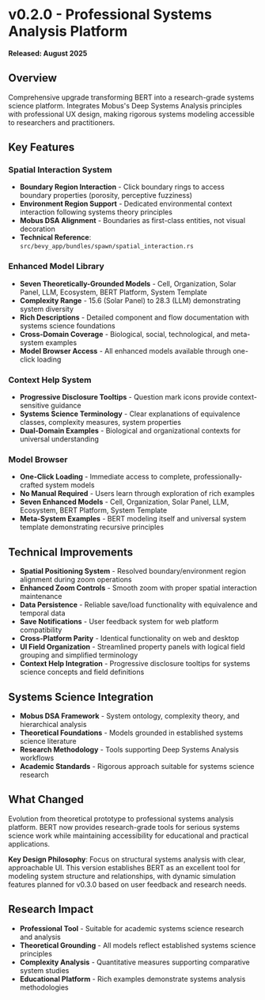 # v0.2.0 - Professional Systems Analysis Platform

**Released: August 2025**

## Overview

Comprehensive upgrade transforming BERT into a research-grade systems science platform. Integrates Mobus's Deep Systems Analysis principles with professional UX design, making rigorous systems modeling accessible to researchers and practitioners.

## Key Features

### Spatial Interaction System
- **Boundary Region Interaction** - Click boundary rings to access boundary properties (porosity, perceptive fuzziness)
- **Environment Region Support** - Dedicated environmental context interaction following systems theory principles
- **Mobus DSA Alignment** - Boundaries as first-class entities, not visual decoration
- **Technical Reference**: `src/bevy_app/bundles/spawn/spatial_interaction.rs`

### Enhanced Model Library
- **Seven Theoretically-Grounded Models** - Cell, Organization, Solar Panel, LLM, Ecosystem, BERT Platform, System Template
- **Complexity Range** - 15.6 (Solar Panel) to 28.3 (LLM) demonstrating system diversity
- **Rich Descriptions** - Detailed component and flow documentation with systems science foundations
- **Cross-Domain Coverage** - Biological, social, technological, and meta-system examples
- **Model Browser Access** - All enhanced models available through one-click loading

### Context Help System
- **Progressive Disclosure Tooltips** - Question mark icons provide context-sensitive guidance
- **Systems Science Terminology** - Clear explanations of equivalence classes, complexity measures, system properties
- **Dual-Domain Examples** - Biological and organizational contexts for universal understanding

### Model Browser
- **One-Click Loading** - Immediate access to complete, professionally-crafted system models
- **No Manual Required** - Users learn through exploration of rich examples
- **Seven Enhanced Models** - Cell, Organization, Solar Panel, LLM, Ecosystem, BERT Platform, System Template
- **Meta-System Examples** - BERT modeling itself and universal system template demonstrating recursive principles

## Technical Improvements

- **Spatial Positioning System** - Resolved boundary/environment region alignment during zoom operations
- **Enhanced Zoom Controls** - Smooth zoom with proper spatial interaction maintenance
- **Data Persistence** - Reliable save/load functionality with equivalence and temporal data
- **Save Notifications** - User feedback system for web platform compatibility
- **Cross-Platform Parity** - Identical functionality on web and desktop
- **UI Field Organization** - Streamlined property panels with logical field grouping and simplified terminology
- **Context Help Integration** - Progressive disclosure tooltips for systems science concepts and field definitions

## Systems Science Integration

- **Mobus DSA Framework** - System ontology, complexity theory, and hierarchical analysis
- **Theoretical Foundations** - Models grounded in established systems science literature
- **Research Methodology** - Tools supporting Deep Systems Analysis workflows
- **Academic Standards** - Rigorous approach suitable for systems science research

## What Changed

Evolution from theoretical prototype to professional systems analysis platform. BERT now provides research-grade tools for serious systems science work while maintaining accessibility for educational and practical applications.

**Key Design Philosophy**: Focus on structural systems analysis with clear, approachable UI. This version establishes BERT as an excellent tool for modeling system structure and relationships, with dynamic simulation features planned for v0.3.0 based on user feedback and research needs.

## Research Impact

- **Professional Tool** - Suitable for academic systems science research and analysis
- **Theoretical Grounding** - All models reflect established systems science principles
- **Complexity Analysis** - Quantitative measures supporting comparative system studies
- **Educational Platform** - Rich examples demonstrate systems analysis methodologies